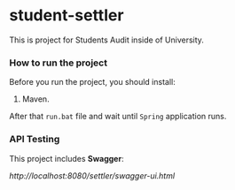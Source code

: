 # student-settler
This is project for Students Audit inside of University.

### How to run the project
Before you run the project, you should install:
1. Maven.

After that `run.bat` file and wait until `Spring` application runs.

### API Testing
This project includes **Swagger**:

_http://localhost:8080/settler/swagger-ui.html_